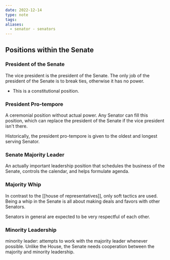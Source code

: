 ```yaml
---
date: 2022-12-14
type: note
tags:
aliases:
  - senator - senators
---
```


## Positions within the Senate

### President of the Senate
The vice president is the president of the Senate. The only job of the president of the Senate is to break ties, otherwise it has no power.
- This is a constitutional position.

### President Pro-tempore
A ceremonial position without actual power. Any Senator can fill this position, which can replace the president of the Senate if the vice president isn't there.

Historically, the president pro-tempore is given to the oldest and longest serving Senator.

### Senate Majority Leader
An actually important leadership position that schedules the business of the Senate, controls the calendar, and helps formulate agenda.

### Majority Whip
In contrast to the [[house of representatives]], only soft tactics are used. Being a whip in the Senate is all about making deals and favors with other Senators.

Senators in general are expected to be very respectful of each other.

### Minority Leadership
minority leader: attempts to work with the majority leader whenever possible. Unlike the House, the Senate needs cooperation between the majority and minority leadership.
